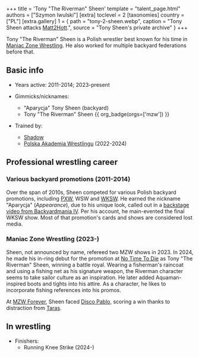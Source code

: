 +++
title = 'Tony "The Riverman" Sheen'
template = "talent_page.html"
authors = ["Szymon Iwulski"]
[extra]
toclevel = 2
[taxonomies]
country = ["PL"]
[extra.gallery]
1 = { path = "tony-2-sheen.webp", caption = "Tony Sheen attacks [Matt2Hott](@/w/matt2hot.md).", source = "Tony Sheen's private archive" }
+++

Tony "The Riverman" Sheen is a Polish wrestler best known for his time in [Maniac Zone Wrestling](@/o/mzw.md). He also worked for multiple backyard federations before that.

## Basic info
* Years active: 2011-2014; 2023-present
* Gimmicks/nicknames:
  - "Aparycja" Tony Sheen (backyard)
  - Tony "The Riverman" Sheen {{ org_badge(orgs=['mzw']) }}

* Trained by:
  - [Shadow](@/w/shadow.md)
  - [Polska Akademia Wrestlingu](@/o/paw.md) (2022-2024)

## Professional wrestling career

### Various backyard promotions (2011-2014)

Over the span of 2010s, Sheen competed for various Polish backyard promotions, including [PXW](@/o/pxw.md), WSW and [WKSW](@/o/wksw.md). He earned the nickname "Aparycja" (_Appearance_), due to his unique look, called out in a [backstage video from Backyardmania IV][bm4].
Per his account, he main-evented the final WKSW show. Most of that promotion's cards and shows are considered lost media.

### Maniac Zone Wrestling (2023-)

Sheen, not announced by name, refereed two MZW shows in 2023.
In 2024, he made his in-ring debut for the promotion at [No Time To Die](@/e/mzw/2024-10-12-mzw-no-time-to-die.md) as Tony "The Riverman" Sheen, winning a battle royal. Wearing a fisherman's raincoat and using a fishing net as his signature weapon, the Riverman character seems to take sailor culture as an inspiration. He later added Aquaman-inspired boots and tights into his attire. As a character, he likes to incorporate fishing references into his promos.

At [MZW Forever](@/e/mzw/2025-03-29-mzw-forever.md), Sheen faced [Disco Pablo](@/w/disco-pablo.md), scoring a win thanks to distraction from [Taras](@/w/taras.md).

## In wrestling

* Finishers:
  - Running Knee Strike (2024-)

[bm4]:https://www.youtube.com/watch?v=AcBIUr_-LqA
